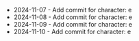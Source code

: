 - 2024-11-07 - Add commit for character: e
- 2024-11-08 - Add commit for character: e
- 2024-11-09 - Add commit for character: e
- 2024-11-10 - Add commit for character: e
